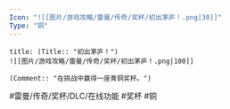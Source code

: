 ```yaml
---
Icon: "![[图片/游戏攻略/雷曼/传奇/奖杯/初出茅庐！.png|30]]"
Type: "铜"
---
```

```ad-common-bronze-trophy
title: (Title:: "初出茅庐！")
![[图片/游戏攻略/雷曼/传奇/奖杯/初出茅庐！.png|100]]

(Comment:: "在挑战中赢得一座青铜奖杯。")
```

#雷曼/传奇/奖杯/DLC/在线功能 #奖杯 #铜
